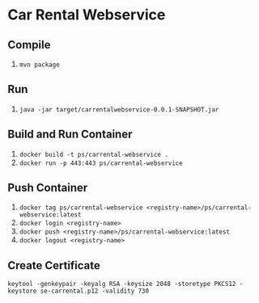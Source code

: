 # Car Rental Webservice

## Compile

1. `mvn package`

## Run

1. `java -jar target/carrentalwebservice-0.0.1-SNAPSHOT.jar`

## Build and Run Container

1. `docker build -t ps/carrental-webservice .`
2. `docker run -p 443:443 ps/carrental-webservice`

## Push Container

1. `docker tag ps/carrental-webservice <registry-name>/ps/carrental-webservice:latest`
2. `docker login <registry-name>`
3. `docker push <registry-name>/ps/carrental-webservice:latest`
4. `docker logout <registry-name>`

## Create Certificate
`keytool -genkeypair -keyalg RSA -keysize 2048 -storetype PKCS12 -keystore se-carrental.p12 -validity 730`

